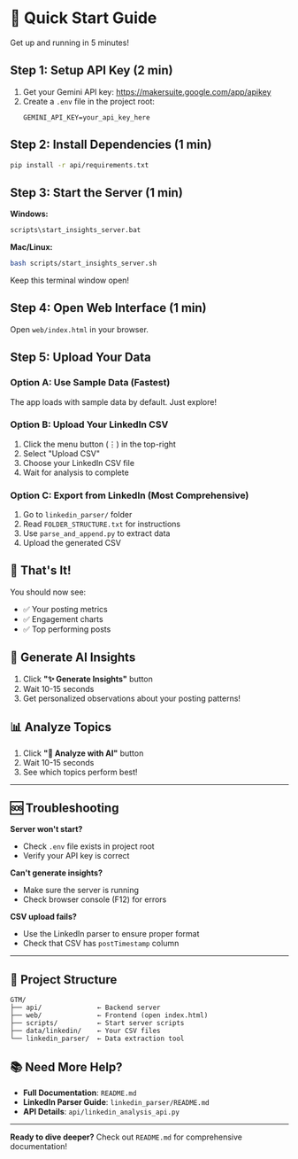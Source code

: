 # 🚀 Quick Start Guide

Get up and running in 5 minutes!

## Step 1: Setup API Key (2 min)

1. Get your Gemini API key: https://makersuite.google.com/app/apikey
2. Create a `.env` file in the project root:
   ```
   GEMINI_API_KEY=your_api_key_here
   ```

## Step 2: Install Dependencies (1 min)

```bash
pip install -r api/requirements.txt
```

## Step 3: Start the Server (1 min)

**Windows:**
```bash
scripts\start_insights_server.bat
```

**Mac/Linux:**
```bash
bash scripts/start_insights_server.sh
```

Keep this terminal window open!

## Step 4: Open Web Interface (1 min)

Open `web/index.html` in your browser.

## Step 5: Upload Your Data

### Option A: Use Sample Data (Fastest)
The app loads with sample data by default. Just explore!

### Option B: Upload Your LinkedIn CSV
1. Click the menu button (⋮) in the top-right
2. Select "Upload CSV"
3. Choose your LinkedIn CSV file
4. Wait for analysis to complete

### Option C: Export from LinkedIn (Most Comprehensive)
1. Go to `linkedin_parser/` folder
2. Read `FOLDER_STRUCTURE.txt` for instructions
3. Use `parse_and_append.py` to extract data
4. Upload the generated CSV

## 🎉 That's It!

You should now see:
- ✅ Your posting metrics
- ✅ Engagement charts
- ✅ Top performing posts

## 🤖 Generate AI Insights

1. Click **"✨ Generate Insights"** button
2. Wait 10-15 seconds
3. Get personalized observations about your posting patterns!

## 📊 Analyze Topics

1. Click **"🎯 Analyze with AI"** button
2. Wait 10-15 seconds
3. See which topics perform best!

---

## 🆘 Troubleshooting

**Server won't start?**
- Check `.env` file exists in project root
- Verify your API key is correct

**Can't generate insights?**
- Make sure the server is running
- Check browser console (F12) for errors

**CSV upload fails?**
- Use the LinkedIn parser to ensure proper format
- Check that CSV has `postTimestamp` column

---

## 📁 Project Structure

```
GTM/
├── api/              ← Backend server
├── web/              ← Frontend (open index.html)
├── scripts/          ← Start server scripts
├── data/linkedin/    ← Your CSV files
└── linkedin_parser/  ← Data extraction tool
```

## 📚 Need More Help?

- **Full Documentation**: `README.md`
- **LinkedIn Parser Guide**: `linkedin_parser/README.md`
- **API Details**: `api/linkedin_analysis_api.py`

---

**Ready to dive deeper?** Check out `README.md` for comprehensive documentation!

